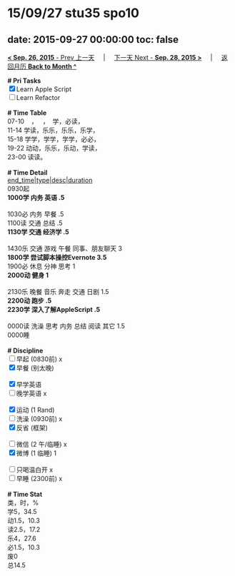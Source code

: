 # 15/09/27 stu35 spo10

date: 2015-09-27 00:00:00
toc: false
---
[**< Sep. 26, 2015** - Prev 上一天](/lifelogs/2015/09/d26.md) &nbsp; &nbsp; | &nbsp; &nbsp; [下一天 Next - **Sep. 28, 2015 >**](/lifelogs/2015/09/d28.md) &nbsp; &nbsp; |  &nbsp; &nbsp; [返回月历 **Back to Month ^**](/lifelogs/2015/09/index.md)
<br/><div><b># Pri Tasks</b></div><div><input checked="true" type="checkbox"/>Learn Apple Script</div><div><input type="checkbox"/>Learn Refactor</div><div><br/></div><div><b># Time Table</b></div><div>07-10    ，   ，  学，必读，</div><div>11-14 学读，乐乐，乐乐，乐学，</div><div>15-18 学学，学学，学学，必必，</div><div>19-22 动动，乐乐，乐动，学读，</div><div>23-00 读读。</div><div><br/></div><div><b># Time Detail</b></div><div><u>end_time|type|desc|duration</u></div><div>0930起</div><div><b>1000学 内务 英语 .5</b></div><div><br/></div><div>1030必 内务 早餐 .5</div><div>1100读 交通 总结 .5</div><div><b>1130学 交通 经济学 .5</b></div><div><br/></div><div>1430乐 交通 游戏 午餐 同事、朋友聊天 3</div><div><b>1800学 尝试脚本操控Evernote 3.5</b></div><div>1900必 休息 分神 思考 1</div><div><b>2000动 健身 1</b></div><div><br/></div><div>2130乐 晚餐 音乐 奔走 交通 日剧 1.5</div><div><b>2200动 跑步 .5</b></div><div><b>2230学 深入了解AppleScript .5</b></div><div><br/></div><div>0000读 洗澡 思考 内务 总结 阅读 其它 1.5</div><div>0000睡</div><div><br/></div><div><b># Discipline</b></div><div><input type="checkbox"/>早起 (0830前) x</div><div><input checked="true" type="checkbox"/>早餐 (别太晚)</div><div><br/></div><div><input checked="true" type="checkbox"/>早学英语</div><div><input type="checkbox"/>晚学英语 x</div><div><br/></div><div><input checked="true" type="checkbox"/>运动 (1 Rand)</div><div><input type="checkbox"/>洗澡 (0930前) x</div><div><input checked="true" type="checkbox"/>反省 (框架)</div><div><br/></div><div><input type="checkbox"/>微信 (2 午/临睡) x</div><div><input checked="true" type="checkbox"/>微博 (1 临睡) 1</div><div><br/></div><div><input type="checkbox"/>只喝温白开 x</div><div><input type="checkbox"/>早睡 (2300前) x</div><div><br/></div><div><b># Time Stat</b></div><div>类，时，%</div><div>学5，34.5</div><div>动1.5，10.3</div><div>读2.5，17.2</div><div>乐4，27.6</div><div>必1.5，10.3</div><div>废0</div><div>总14.5</div>
